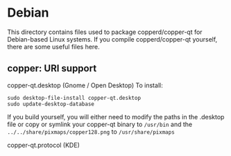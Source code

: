 
Debian
====================
This directory contains files used to package copperd/copper-qt
for Debian-based Linux systems. If you compile copperd/copper-qt yourself, there are some useful files here.

## copper: URI support ##


copper-qt.desktop  (Gnome / Open Desktop)
To install:

	sudo desktop-file-install copper-qt.desktop
	sudo update-desktop-database

If you build yourself, you will either need to modify the paths in
the .desktop file or copy or symlink your copper-qt binary to `/usr/bin`
and the `../../share/pixmaps/copper128.png` to `/usr/share/pixmaps`

copper-qt.protocol (KDE)

